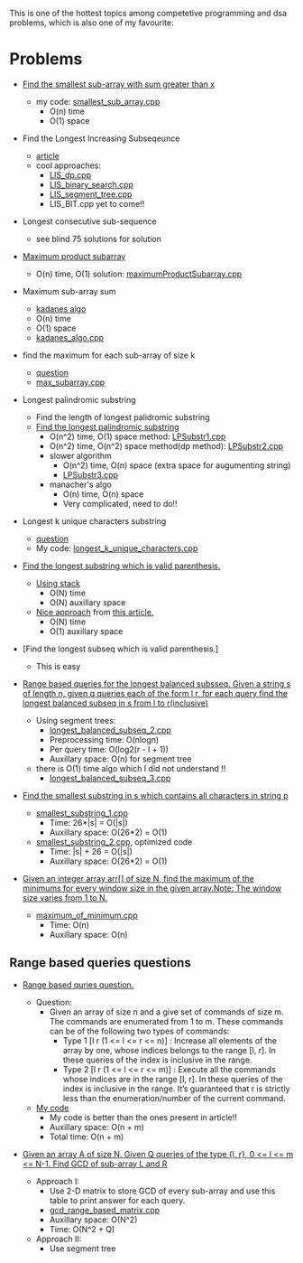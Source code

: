 This is one of the hottest topics among competetive programming and dsa problems, which is also one of my favourite:

# Problems

- [Find the smallest sub-array with sum greater than x](https://www.geeksforgeeks.org/problems/smallest-subarray-with-sum-greater-than-x5651/1)
  - my code: [smallest_sub_array.cpp](smallest_sub_array.cpp)
    - O(n) time
    - O(1) space

- Find the Longest Increasing Subseqeunce
  - [article](https://leetcode.com/problems/longest-increasing-subsequence/solutions/1326308/c-python-dp-binary-search-bit-segment-tree-solutions-picture-explain-o-nlogn/)
  - cool approaches:
    - [LIS_dp.cpp](LIS_dp.cpp)
    - [LIS_binary_search.cpp](LIS_binary_search.cpp)
    - [LIS_segment_tree.cpp](LIS_segment_tree.cpp)
    - LIS_BIT.cpp yet to come!!

- Longest consecutive sub-sequence
  - see blind 75 solutions for solution

- [Maximum product subarray](https://www.geeksforgeeks.org/problems/maximum-product-subarray3604/1)
  - O(n) time, O(1) solution: [maximumProductSubarray.cpp](maximumProductSubarray.cpp) 

- Maximum sub-array sum
  - [kadanes algo](https://www.geeksforgeeks.org/problems/kadanes-algorithm-1587115620/1)
  - O(n) time
  - O(1) space
  - [kadanes_algo.cpp](kadanes_algo.cpp)

- find the maximum for each sub-array of size k
  - [question](https://www.geeksforgeeks.org/problems/maximum-of-all-subarrays-of-size-k3101/1)
  - [max_subarray.cpp](max_subarray.cpp)

- Longest palindromic substring
  - Find the length of longest palidromic substring
  - [Find the longest palindromic substring](https://www.geeksforgeeks.org/problems/longest-palindrome-in-a-string3411/1)
    - O(n^2) time, O(1) space method: [LPSubstr1.cpp](LPSubstr1.cpp)
    - O(n^2) time, O(n^2) space method(dp method): [LPSubstr2.cpp](LPSubstr2.cpp)
    - slower algorithm 
      - O(n^2) time, O(n) space (extra space for augumenting string)
      - [LPSubstr3.cpp](LPSubstr3.cpp)
    - manacher's algo 
      - O(n) time, O(n) space
      - Very complicated, need to do!!

- Longest k unique characters substring
  - [question](https://www.geeksforgeeks.org/problems/longest-k-unique-characters-substring0853/1)
  - My code: [longest_k_unique_characters.cpp](longest_k_unique_characters.cpp)

- [Find the longest substring which is valid parenthesis.](https://www.geeksforgeeks.org/problems/longest-valid-parentheses5657/1)
  - [Using stack](longest_valid_parenthesis_substring.cpp)
    - O(N) time
    - O(N) auxillary space
  - [Nice approach](longest_valid_parenthesis_substring_optimized.cpp) from [this article.](https://www.geeksforgeeks.org/length-of-the-longest-valid-substring/)
    - O(N) time
    - O(1) auxillary space

- [Find the longest subseq which is valid parenthesis.]
  - This is easy

- [Range based queries for the longest balanced subsseq. Given a string s of length n, given q queries each of the form l r, for each query find the longest balanced subseq in s from l to r(inclusive)](https://www.geeksforgeeks.org/range-queries-longest-correct-bracket-subsequence-set-2/)
  - Using segment trees: 
    - [longest_balanced_subseq_2.cpp](longest_balanced_subseq_2.cpp)
    - Preprocessing time: O(nlogn)
    - Per query time: O(log2(r - l + 1))
    - Auxillary space: O(n) for segment tree 
  - there is O(1) time algo which I did not understand !!
    - [longest_balanced_subseq_3.cpp](longest_balanced_subseq_3.cpp)
  
- [Find the smallest substring in s which contains all characters in string p](https://www.geeksforgeeks.org/problems/smallest-window-in-a-string-containing-all-the-characters-of-another-string-1587115621/1)
  - [smallest_substring_1.cpp](smallest_substring_1.cpp)
    - Time: 26*|s| = O(|s|)
    - Auxillary space: O(26*2) = O(1)
  - [smallest_substring_2.cpp](smallest_substring_2.cpp), optimized code
    - Time: |s| + 26 = O(|s|)
    - Auxillary space: O(26*2) = O(1)

- [Given an integer array arr[] of size N, find the maximum of the minimums for every window size in the given array.Note: The window size varies from 1 to N.](https://www.geeksforgeeks.org/problems/maximum-of-minimum-for-every-window-size3453/1)
  - [maximum_of_minimum.cpp](maximum_of_minimum.cpp)
    - Time: O(n)
    - Auxillary space: O(n)


## Range based queries questions
- [Range based quries question.](https://www.geeksforgeeks.org/array-range-queries-range-queries/)
    - Question:
        - Given an array of size n and a give set of commands of size m. The commands are enumerated from 1 to m. These commands can be of the following two types of commands: 
            - Type 1 [l r (1 <= l <= r <= n)] : Increase all elements of the array by one, whose indices belongs to the range [l, r]. In these queries of the index is inclusive in the range.
            - Type 2 [l r (1 <= l <= r <= m)] : Execute all the commands whose indices are in the range [l, r]. In these queries of the index is inclusive in the range. It’s guaranteed that r is strictly less than the enumeration/number of the current command.
    - [My code](arrays_with_range.cpp)
        - My code is better than the ones present in article!!
        - Auxillary space: O(n + m)
        - Total time: O(n + m)


- [Given an array A of size N. Given Q queries of the type {l, r}, 0 <= l <= m <= N-1. Find GCD of sub-array L and R](https://www.geeksforgeeks.org/gcds-of-a-given-index-ranges-in-an-array/)  
    - Approach I:
        - Use 2-D matrix to store GCD of every sub-array and use this table to print answer for each query.
        - [gcd_range_based_matrix.cpp](gcd_range_based_matrix.cpp)
        - Auxillary space: O(N^2)
        - Time: O(N^2 + Q)
    - Approach II:
        - Use segment tree